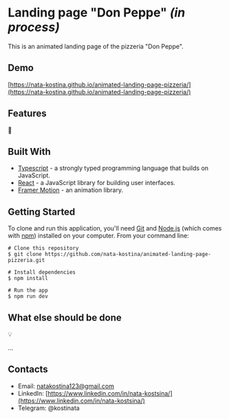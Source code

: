 # Landing page "Don Peppe" *(in process)*

This is an animated landing page of the pizzeria "Don Peppe".
## Demo

[https://nata-kostina.github.io/animated-landing-page-pizzeria/](https://nata-kostina.github.io/animated-landing-page-pizzeria/)

## Features

:star2:


## Built With  

- [Typescript](https://www.typescriptlang.org/) - a strongly typed programming language that builds on JavaScript.
- [React](https://reactjs.org/) - a JavaScript library for building user interfaces.
- [Framer Motion](https://www.framer.com/motion/) - an animation library.


## Getting Started

To clone and run this application, you'll need [Git](https://git-scm.com/) and [Node.js](https://nodejs.org/en/download/) (which comes with [npm](http://npmjs.com/)) installed on your computer. From your command line:

```
# Clone this repository
$ git clone https://github.com/nata-kostina/animated-landing-page-pizzeria.git

# Install dependencies
$ npm install
  
# Run the app
$ npm run dev
```

## What else should be done
:bulb: 

...


## Contacts
- Email: natakostina123@gmail.com
- LinkedIn: [https://www.linkedin.com/in/nata-kostsina/](https://www.linkedin.com/in/nata-kostsina/)
- Telegram: @kostinata